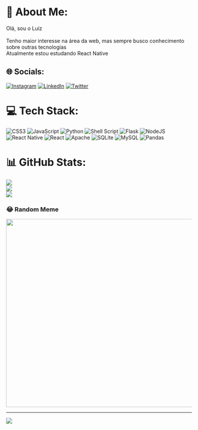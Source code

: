 # 💫 About Me:
Olá, sou o Luiz<br><br>Tenho maior interesse na área da web, mas sempre busco conhecimento sobre outras tecnologias<br>Atualmente estou estudando React Native


## 🌐 Socials:
[![Instagram](https://img.shields.io/badge/Instagram-%23E4405F.svg?logo=Instagram&logoColor=white)](https://instagram.com/kirito_darkk) [![LinkedIn](https://img.shields.io/badge/LinkedIn-%230077B5.svg?logo=linkedin&logoColor=white)](https://linkedin.com/in/luiz-gustavo-soares-572589260) [![Twitter](https://img.shields.io/badge/Twitter-%231DA1F2.svg?logo=Twitter&logoColor=white)](https://twitter.com/kiritoDarkk) 

# 💻 Tech Stack:
![CSS3](https://img.shields.io/badge/css3-%231572B6.svg?style=for-the-badge&logo=css3&logoColor=white) ![JavaScript](https://img.shields.io/badge/javascript-%23323330.svg?style=for-the-badge&logo=javascript&logoColor=%23F7DF1E) ![Python](https://img.shields.io/badge/python-3670A0?style=for-the-badge&logo=python&logoColor=ffdd54) ![Shell Script](https://img.shields.io/badge/shell_script-%23121011.svg?style=for-the-badge&logo=gnu-bash&logoColor=white) ![Flask](https://img.shields.io/badge/flask-%23000.svg?style=for-the-badge&logo=flask&logoColor=white) ![NodeJS](https://img.shields.io/badge/node.js-6DA55F?style=for-the-badge&logo=node.js&logoColor=white) ![React Native](https://img.shields.io/badge/react_native-%2320232a.svg?style=for-the-badge&logo=react&logoColor=%2361DAFB) ![React](https://img.shields.io/badge/react-%2320232a.svg?style=for-the-badge&logo=react&logoColor=%2361DAFB) ![Apache](https://img.shields.io/badge/apache-%23D42029.svg?style=for-the-badge&logo=apache&logoColor=white) ![SQLite](https://img.shields.io/badge/sqlite-%2307405e.svg?style=for-the-badge&logo=sqlite&logoColor=white) ![MySQL](https://img.shields.io/badge/mysql-%2300f.svg?style=for-the-badge&logo=mysql&logoColor=white) ![Pandas](https://img.shields.io/badge/pandas-%23150458.svg?style=for-the-badge&logo=pandas&logoColor=white)
# 📊 GitHub Stats:
![](https://github-readme-stats.vercel.app/api?username=luiz-gustavo-soares&theme=dracula&hide_border=true&include_all_commits=false&count_private=false)<br/>
![](https://github-readme-streak-stats.herokuapp.com/?user=luiz-gustavo-soares&theme=dracula&hide_border=true)<br/>
![](https://github-readme-stats.vercel.app/api/top-langs/?username=luiz-gustavo-soares&theme=dracula&hide_border=true&include_all_commits=false&count_private=false&layout=compact)

### 😂 Random Meme
<img src="http://lorempixel.com.br/512/400" width="512px"/>

---
[![](https://visitcount.itsvg.in/api?id=luiz-gustavo-soares&icon=2&color=6)](https://visitcount.itsvg.in)

<!-- Proudly created with GPRM ( https://gprm.itsvg.in ) -->
